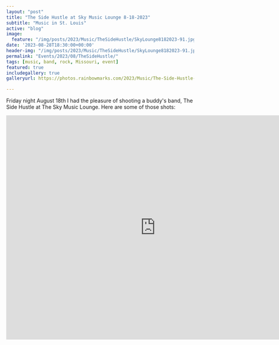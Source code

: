 ```yaml
---
layout: "post"
title: "The Side Hustle at Sky Music Lounge 8-18-2023"
subtitle: "Music in St. Louis"
active: "blog"
image:
  feature: "/img/posts/2023/Music/TheSideHustle/SkyLounge8182023-91.jpg"
date: '2023-08-28T18:30:00+00:00'
header-img: "/img/posts/2023/Music/TheSideHustle/SkyLounge8182023-91.jpg"
permalink: "Events/2023/08/TheSideHustle/"
tags: [music, band, rock, Missouri, event]
featured: true
includegallery: true
galleryurl: https://photos.rainbowmarks.com/2023/Music/The-Side-Hustle-Sky-Music-Lounge-August-2023/

---
```

Friday night August 18th I had the pleasure of shooting a buddy's band, The Side Hustle at The Sky Music Lounge. Here are some of those shots:

<iframe src="https://photos.rainbowmarks.com/frame/slideshow?key=NZsHcF&speed=3&transition=fade&autoStart=1&captions=0&navigation=0&playButton=0&randomize=0&transitionSpeed=2" width="800" height="600" frameborder="no" scrolling="no"></iframe>